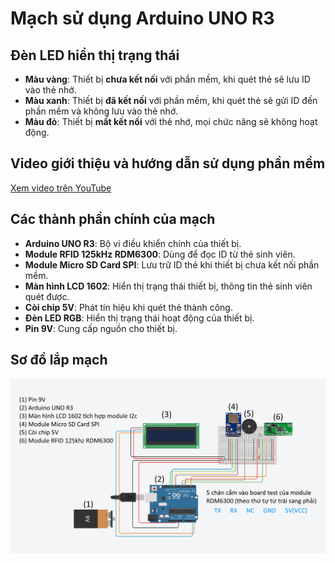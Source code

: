 # Mạch sử dụng Arduino UNO R3
## Đèn LED hiển thị trạng thái
- **Màu vàng**: Thiết bị **chưa kết nối** với phần mềm, khi quét thẻ sẽ lưu ID vào thẻ nhớ.
- **Màu xanh**: Thiết bị **đã kết nối** với phần mềm, khi quét thẻ sẽ gửi ID đến phần mềm và không lưu vào thẻ nhớ.
- **Màu đỏ**: Thiết bị **mất kết nối** với thẻ nhớ, mọi chức năng sẽ không hoạt động.

## Video giới thiệu và hướng dẫn sử dụng phần mềm
[Xem video trên YouTube](https://www.youtube.com/watch?v=lwuSDvUjh_Y)

## Các thành phần chính của mạch
- **Arduino UNO R3**: Bộ vi điều khiển chính của thiết bị.
- **Module RFID 125kHz RDM6300**: Dùng để đọc ID từ thẻ sinh viên.
- **Module Micro SD Card SPI**: Lưu trữ ID thẻ khi thiết bị chưa kết nối phần mềm.
- **Màn hình LCD 1602**: Hiển thị trạng thái thiết bị, thông tin thẻ sinh viên quét được.
- **Còi chip 5V**: Phát tín hiệu khi quét thẻ thành công.
- **Đèn LED RGB**: Hiển thị trạng thái hoạt động của thiết bị.
- **Pin 9V**: Cung cấp nguồn cho thiết bị.

## Sơ đồ lắp mạch
![Hình ảnh sơ đồ lắp mạch](Sơ_đồ_mạch_arduino.png)